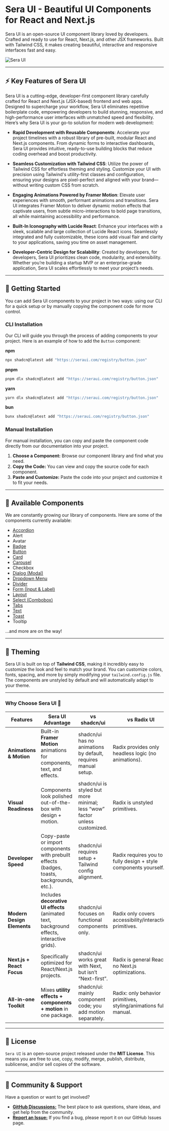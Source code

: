 # Sera UI - Beautiful UI Components for React and Next.js

Sera UI is an open-source UI component library loved by developers. Crafted and ready to use for React, Next.js, and other JSX frameworks. Built with Tailwind CSS, it makes creating beautiful, interactive and responsive interfaces fast and easy.

![Sera UI](https://github.com/seraui/seraui/blob/main/public/images/sera-ui.png)

---

## ⚡ Key Features of **Sera UI**

Sera UI is a cutting-edge, developer-first component library carefully crafted for React and Next.js (JSX-based) frontend and web apps. Designed to supercharge your workflow, Sera UI eliminates repetitive boilerplate code, empowering developers to build stunning, responsive, and high-performance user interfaces with unmatched speed and flexibility. Here’s why Sera UI is your go-to solution for modern web development:

- **Rapid Development with Reusable Components**: Accelerate your project timelines with a robust library of pre-built, modular React and Next.js components. From dynamic forms to interactive dashboards, Sera UI provides intuitive, ready-to-use building blocks that reduce coding overhead and boost productivity.
  
- **Seamless Customization with Tailwind CSS**: Utilize the power of Tailwind CSS for effortless theming and styling. Customize your UI with precision using Tailwind's utility-first classes and configuration, ensuring your designs are pixel-perfect and aligned with your brand—without writing custom CSS from scratch.

- **Engaging Animations Powered by Framer Motion**: Elevate user experiences with smooth, performant animations and transitions. Sera UI integrates Framer Motion to deliver dynamic motion effects that captivate users, from subtle micro-interactions to bold page transitions, all while maintaining accessibility and performance.

- **Built-In Iconography with Lucide React**: Enhance your interfaces with a sleek, scalable and large collection of Lucide React icons. Seamlessly integrated and fully customizable, these icons add visual flair and clarity to your applications, saving you time on asset management.

- **Developer-Centric Design for Scalability**: Created by developers, for developers, Sera UI prioritizes clean code, modularity, and extensibility. Whether you’re building a startup MVP or an enterprise-grade application, Sera UI scales effortlessly to meet your project’s needs.


---

## 🚀 Getting Started

You can add Sera UI components to your project in two ways: using our CLI for a quick setup or by manually copying the component code for more control.

### CLI Installation

Our CLI will guide you through the process of adding components to your project. Here is an example of how to add the `Button` component:

**npm**
```bash
npx shadcn@latest add "https://seraui.com/registry/button.json"
```

**pnpm**
```bash
pnpm dlx shadcn@latest add "https://seraui.com/registry/button.json"
```

**yarn**
```bash
yarn dlx shadcn@latest add "https://seraui.com/registry/button.json"
```

**bun**
```bash
bunx shadcn@latest add "https://seraui.com/registry/button.json"
```

### Manual Installation

For manual installation, you can copy and paste the component code directly from our documentation into your project.

1.  **Choose a Component:** Browse our component library and find what you need.
2.  **Copy the Code:** You can view and copy the source code for each component.
3.  **Paste and Customize:** Paste the code into your project and customize it to fit your needs.

---

## 🧩 Available Components

We are constantly growing our library of components. Here are some of the components currently available:

* [Accordion](https://seraui.com/docs/accordion/)
* Alert
* Avatar
* [Badge](https://seraui.com/docs/badge/)
* [Button](https://seraui.com/docs/button/)
* [Card](https://seraui.com/docs/card/)
* [Carousel](https://seraui.com/docs/carousel/)
* Checkbox
* [Dialog (Modal)](https://seraui.com/docs/modal/)
* [Dropdown Menu](https://seraui.com/docs/dropdown/)
* [Divider](https://seraui.com/docs/divider/)
* [Form (Input & Label)](https://seraui.com/docs/login/)
* [Layout](https://seraui.com/docs/masonary/)
* [Select (Combobox)](https://seraui.com/docs/combo-box/)
* [Tabs](https://seraui.com/docs/tabs/)
* [Text](https://seraui.com/docs/text/)
* [Toast](https://seraui.com/docs/toast/)
* Tooltip

...and more are on the way!

---

## 🎨 Theming

Sera UI is built on top of **Tailwind CSS**, making it incredibly easy to customize the look and feel to match your brand. You can customize colors, fonts, spacing, and more by simply modifying your `tailwind.config.js` file. The components are unstyled by default and will automatically adapt to your theme.

---
### Why Choose Sera UI 💜

| Features                   | **Sera UI** Advantage                                                                      | vs shadcn/ui                                                               | vs Radix UI                                                       | vs DaisyUI / Tailwind UI kits                                                     |
| -------------------------- | ------------------------------------------------------------------------------------------ | -------------------------------------------------------------------------- | ----------------------------------------------------------------- | --------------------------------------------------------------------------------- |
| **Animations & Motion**    | Built-in **Framer Motion** animations for components, text, and effects.                   | shadcn/ui has no animations by default, requires manual setup.             | Radix provides only headless logic (no animations).               | DaisyUI/Tailwind UI have static styles, no animation system.                      |
| **Visual Readiness**       | Components look polished out-of-the-box with design + motion.                              | shadcn/ui is styled but more minimal; less “wow” factor unless customized. | Radix is unstyled primitives.                                     | DaisyUI/Tailwind UI give styles but little focus on modern animated interactions. |
| **Developer Speed**        | Copy-paste or import components with prebuilt effects (badges, toasts, backgrounds, etc.). | shadcn/ui requires setup + Tailwind config alignment.                      | Radix requires you to fully design + style components yourself.   | DaisyUI is quick but less advanced (limited interactivity / effects).             |
| **Modern Design Elements** | Includes **decorative UI effects** (animated text, background effects, interactive grids). | shadcn/ui focuses on functional components only.                           | Radix only covers accessibility/interaction primitives.           | Tailwind UI is static — no interactive/decorative extras.                         |
| **Next.js + React Focus**  | Specifically optimized for React/Next.js projects.                                         | shadcn/ui works great with Next, but isn’t “Next-first”.                   | Radix is general React, no Next.js optimizations.                 | Tailwind UI/DaisyUI are framework-agnostic, not tailored for React/Next.          |
| **All-in-one Toolkit**     | Mixes **utility effects + components + motion** in one package.                            | shadcn/ui: mainly component code; you add motion separately.               | Radix: only behavior primitives, styling/animations fully manual. | DaisyUI: only styling components, no utilities or motion.                         |

---

## 📜 License

`Sera UI` is an open-source project released under the **MIT License**. This means you are free to use, copy, modify, merge, publish, distribute, sublicense, and/or sell copies of the software.

---

## 💬 Community & Support

Have a question or want to get involved?

* [**GitHub Discussions:**](https://github.com/seraui/seraui/discussions/new/choose) The best place to ask questions, share ideas, and get help from the community.
* [**Report an Issue:**](https://github.com/seraui/seraui/issues) If you find a bug, please report it on our GitHub Issues page.
